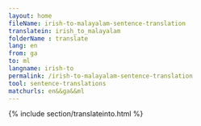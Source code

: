 ```yaml
---
layout: home
fileName: irish-to-malayalam-sentence-translation
translatein: irish_to_malayalam
folderName : translate
lang: en
from: ga
to: ml
langname: irish-to
permalink: /irish-to-malayalam-sentence-translation
tool: sentence-translations
matchurls: en&&ga&&ml
---
```

{% include section/translateinto.html %}

